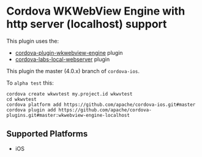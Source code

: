 Cordova WKWebView Engine with http server (localhost) support
======

This plugin uses the:
- [cordova-plugin-wkwebview-engine](https://git-wip-us.apache.org/repos/asf/cordova-plugin-wkwebview-engine.git) plugin
- [cordova-labs-local-webserver](https://git-wip-us.apache.org/repos/asf/cordova-plugins.git#master:local-webserver) plugin

This plugin the master (4.0.x) branch of `cordova-ios`.

To `alpha test` this:

    cordova create wkwvtest my.project.id wkwvtest
    cd wkwvtest
    cordova platform add https://github.com/apache/cordova-ios.git#master
    cordova plugin add https://github.com/apache/cordova-plugins.git#master:wkwebview-engine-localhost


Supported Platforms
-------------------

- iOS
